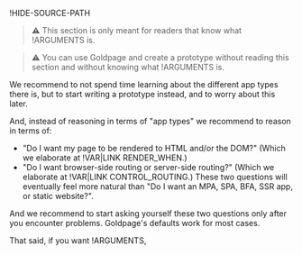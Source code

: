 !HIDE-SOURCE-PATH
> :warning: This section is only meant for readers that know what !ARGUMENTS is.

> :warning: You can use Goldpage and create a prototype without reading this section and without knowing what !ARGUMENTS is.

We recommend to not spend time learning about the different app types there is,
but to start writing a prototype instead,
and to worry about this later.

And, instead of reasoning in terms of "app types" we recommend to reason in terms of:
- "Do I want my page to be rendered to HTML and/or the DOM?" (Which we elaborate at !VAR|LINK RENDER_WHEN.)
- "Do I want browser-side routing or server-side routing?" (Which we elaborate at !VAR|LINK CONTROL_ROUTING.)
These two questions will eventually feel more natural than "Do I want an MPA, SPA, BFA, SSR app, or static website?".

And we recommend to start asking yourself these two questions only after you
encounter problems.
Goldpage's defaults work for most cases.

That said, if you want !ARGUMENTS,
